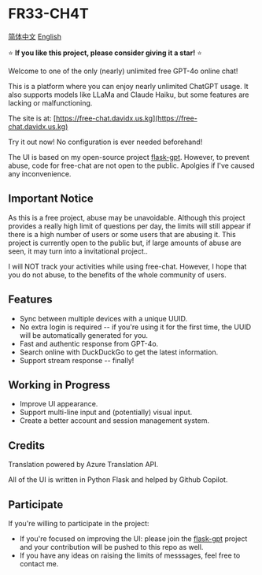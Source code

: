 # FR33-CH4T
[简体中文](README-zh_CN.md)   [English](README.md)

⭐️ **If you like this project, please consider giving it a star!** ⭐️

Welcome to one of the only (nearly) unlimited free GPT-4o online chat!

This is a platform where you can enjoy nearly unlimited ChatGPT usage. It also supports models like LLaMa and Claude Haiku, but some features are lacking or malfunctioning.

The site is at: [https://free-chat.davidx.us.kg](https://free-chat.davidx.us.kg)

Try it out now! No configuration is ever needed beforehand!

The UI is based on my open-source project [flask-gpt](https://github.com/Davidasx/flask-gpt). However, to prevent abuse, code for free-chat are not open to the public. Apolgies if I've caused any inconvenience.


## Important Notice

As this is a free project, abuse may be unavoidable. Although this project provides a really high limit of questions per day, the limits will still appear if there is a high number of users or some users that are abusing it. This project is currently open to the public but, if large amounts of abuse are seen, it may turn into a invitational project..

I will NOT track your activities while using free-chat. However, I hope that you do not abuse, to the benefits of the whole community of users.

## Features

- Sync between multiple devices with a unique UUID.
- No extra login is required -- if you're using it for the first time, the UUID will be automatically generated for you.
- Fast and authentic response from GPT-4o.
- Search online with DuckDuckGo to get the latest information.
- Support stream response -- finally!

## Working in Progress

- Improve UI appearance.
- Support multi-line input and (potentially) visual input.
- Create a better account and session management system.

## Credits

Translation powered by Azure Translation API.

All of the UI is written in Python Flask and helped by Github Copilot.

## Participate

If you're willing to participate in the project:

- If you're focused on improving the UI: please join the [flask-gpt](https://github.com/Davidasx/flask-gpt) project and your contribution will be pushed to this repo as well.
- If you have any ideas on raising the limits of messsages, feel free to contact me.

